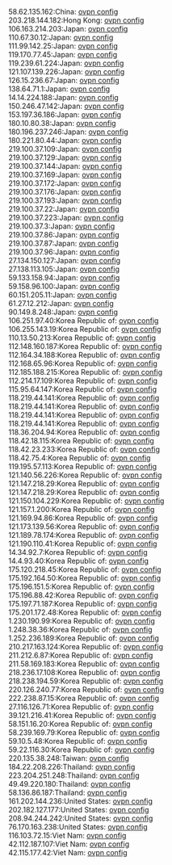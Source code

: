 58.62.135.162:China: [ovpn config](vpn/58_62_135_162.ovpn)  
203.218.144.182:Hong Kong: [ovpn config](vpn/203_218_144_182.ovpn)  
106.163.214.203:Japan: [ovpn config](vpn/106_163_214_203.ovpn)  
110.67.30.12:Japan: [ovpn config](vpn/110_67_30_12.ovpn)  
111.99.142.25:Japan: [ovpn config](vpn/111_99_142_25.ovpn)  
119.170.77.45:Japan: [ovpn config](vpn/119_170_77_45.ovpn)  
119.239.61.224:Japan: [ovpn config](vpn/119_239_61_224.ovpn)  
121.107.139.226:Japan: [ovpn config](vpn/121_107_139_226.ovpn)  
126.15.236.67:Japan: [ovpn config](vpn/126_15_236_67.ovpn)  
138.64.71.1:Japan: [ovpn config](vpn/138_64_71_1.ovpn)  
14.14.224.188:Japan: [ovpn config](vpn/14_14_224_188.ovpn)  
150.246.47.142:Japan: [ovpn config](vpn/150_246_47_142.ovpn)  
153.197.36.186:Japan: [ovpn config](vpn/153_197_36_186.ovpn)  
180.10.80.38:Japan: [ovpn config](vpn/180_10_80_38.ovpn)  
180.196.237.246:Japan: [ovpn config](vpn/180_196_237_246.ovpn)  
180.221.80.44:Japan: [ovpn config](vpn/180_221_80_44.ovpn)  
219.100.37.109:Japan: [ovpn config](vpn/219_100_37_109.ovpn)  
219.100.37.129:Japan: [ovpn config](vpn/219_100_37_129.ovpn)  
219.100.37.144:Japan: [ovpn config](vpn/219_100_37_144.ovpn)  
219.100.37.169:Japan: [ovpn config](vpn/219_100_37_169.ovpn)  
219.100.37.172:Japan: [ovpn config](vpn/219_100_37_172.ovpn)  
219.100.37.176:Japan: [ovpn config](vpn/219_100_37_176.ovpn)  
219.100.37.193:Japan: [ovpn config](vpn/219_100_37_193.ovpn)  
219.100.37.22:Japan: [ovpn config](vpn/219_100_37_22.ovpn)  
219.100.37.223:Japan: [ovpn config](vpn/219_100_37_223.ovpn)  
219.100.37.3:Japan: [ovpn config](vpn/219_100_37_3.ovpn)  
219.100.37.86:Japan: [ovpn config](vpn/219_100_37_86.ovpn)  
219.100.37.87:Japan: [ovpn config](vpn/219_100_37_87.ovpn)  
219.100.37.96:Japan: [ovpn config](vpn/219_100_37_96.ovpn)  
27.134.150.127:Japan: [ovpn config](vpn/27_134_150_127.ovpn)  
27.138.113.105:Japan: [ovpn config](vpn/27_138_113_105.ovpn)  
59.133.158.94:Japan: [ovpn config](vpn/59_133_158_94.ovpn)  
59.158.96.100:Japan: [ovpn config](vpn/59_158_96_100.ovpn)  
60.151.205.11:Japan: [ovpn config](vpn/60_151_205_11.ovpn)  
61.27.12.212:Japan: [ovpn config](vpn/61_27_12_212.ovpn)  
90.149.8.248:Japan: [ovpn config](vpn/90_149_8_248.ovpn)  
106.251.97.40:Korea Republic of: [ovpn config](vpn/106_251_97_40.ovpn)  
106.255.143.19:Korea Republic of: [ovpn config](vpn/106_255_143_19.ovpn)  
110.13.50.213:Korea Republic of: [ovpn config](vpn/110_13_50_213.ovpn)  
112.148.160.187:Korea Republic of: [ovpn config](vpn/112_148_160_187.ovpn)  
112.164.34.188:Korea Republic of: [ovpn config](vpn/112_164_34_188.ovpn)  
112.168.65.96:Korea Republic of: [ovpn config](vpn/112_168_65_96.ovpn)  
112.185.188.215:Korea Republic of: [ovpn config](vpn/112_185_188_215.ovpn)  
112.214.17.109:Korea Republic of: [ovpn config](vpn/112_214_17_109.ovpn)  
115.95.64.147:Korea Republic of: [ovpn config](vpn/115_95_64_147.ovpn)  
118.219.44.141:Korea Republic of: [ovpn config](vpn/118_219_44_141.ovpn)  
118.219.44.141:Korea Republic of: [ovpn config](vpn/118_219_44_141.ovpn)  
118.219.44.141:Korea Republic of: [ovpn config](vpn/118_219_44_141.ovpn)  
118.219.44.141:Korea Republic of: [ovpn config](vpn/118_219_44_141.ovpn)  
118.36.204.94:Korea Republic of: [ovpn config](vpn/118_36_204_94.ovpn)  
118.42.18.115:Korea Republic of: [ovpn config](vpn/118_42_18_115.ovpn)  
118.42.23.233:Korea Republic of: [ovpn config](vpn/118_42_23_233.ovpn)  
118.42.75.4:Korea Republic of: [ovpn config](vpn/118_42_75_4.ovpn)  
119.195.57.113:Korea Republic of: [ovpn config](vpn/119_195_57_113.ovpn)  
121.140.56.226:Korea Republic of: [ovpn config](vpn/121_140_56_226.ovpn)  
121.147.218.29:Korea Republic of: [ovpn config](vpn/121_147_218_29.ovpn)  
121.147.218.29:Korea Republic of: [ovpn config](vpn/121_147_218_29.ovpn)  
121.150.104.229:Korea Republic of: [ovpn config](vpn/121_150_104_229.ovpn)  
121.157.1.200:Korea Republic of: [ovpn config](vpn/121_157_1_200.ovpn)  
121.169.94.86:Korea Republic of: [ovpn config](vpn/121_169_94_86.ovpn)  
121.173.139.56:Korea Republic of: [ovpn config](vpn/121_173_139_56.ovpn)  
121.189.78.174:Korea Republic of: [ovpn config](vpn/121_189_78_174.ovpn)  
121.190.110.41:Korea Republic of: [ovpn config](vpn/121_190_110_41.ovpn)  
14.34.92.7:Korea Republic of: [ovpn config](vpn/14_34_92_7.ovpn)  
14.4.93.40:Korea Republic of: [ovpn config](vpn/14_4_93_40.ovpn)  
175.120.218.45:Korea Republic of: [ovpn config](vpn/175_120_218_45.ovpn)  
175.192.164.50:Korea Republic of: [ovpn config](vpn/175_192_164_50.ovpn)  
175.196.151.5:Korea Republic of: [ovpn config](vpn/175_196_151_5.ovpn)  
175.196.88.42:Korea Republic of: [ovpn config](vpn/175_196_88_42.ovpn)  
175.197.71.187:Korea Republic of: [ovpn config](vpn/175_197_71_187.ovpn)  
175.201.172.48:Korea Republic of: [ovpn config](vpn/175_201_172_48.ovpn)  
1.230.190.99:Korea Republic of: [ovpn config](vpn/1_230_190_99.ovpn)  
1.248.38.36:Korea Republic of: [ovpn config](vpn/1_248_38_36.ovpn)  
1.252.236.189:Korea Republic of: [ovpn config](vpn/1_252_236_189.ovpn)  
210.217.163.124:Korea Republic of: [ovpn config](vpn/210_217_163_124.ovpn)  
211.212.6.87:Korea Republic of: [ovpn config](vpn/211_212_6_87.ovpn)  
211.58.169.183:Korea Republic of: [ovpn config](vpn/211_58_169_183.ovpn)  
218.236.17.108:Korea Republic of: [ovpn config](vpn/218_236_17_108.ovpn)  
218.238.194.59:Korea Republic of: [ovpn config](vpn/218_238_194_59.ovpn)  
220.126.240.77:Korea Republic of: [ovpn config](vpn/220_126_240_77.ovpn)  
222.238.87.15:Korea Republic of: [ovpn config](vpn/222_238_87_15.ovpn)  
27.116.126.71:Korea Republic of: [ovpn config](vpn/27_116_126_71.ovpn)  
39.121.216.41:Korea Republic of: [ovpn config](vpn/39_121_216_41.ovpn)  
58.151.16.20:Korea Republic of: [ovpn config](vpn/58_151_16_20.ovpn)  
58.239.169.79:Korea Republic of: [ovpn config](vpn/58_239_169_79.ovpn)  
59.10.5.48:Korea Republic of: [ovpn config](vpn/59_10_5_48.ovpn)  
59.22.116.30:Korea Republic of: [ovpn config](vpn/59_22_116_30.ovpn)  
220.135.38.248:Taiwan: [ovpn config](vpn/220_135_38_248.ovpn)  
184.22.208.226:Thailand: [ovpn config](vpn/184_22_208_226.ovpn)  
223.204.251.248:Thailand: [ovpn config](vpn/223_204_251_248.ovpn)  
49.49.220.180:Thailand: [ovpn config](vpn/49_49_220_180.ovpn)  
58.136.86.187:Thailand: [ovpn config](vpn/58_136_86_187.ovpn)  
161.202.144.236:United States: [ovpn config](vpn/161_202_144_236.ovpn)  
202.182.127.177:United States: [ovpn config](vpn/202_182_127_177.ovpn)  
208.94.244.242:United States: [ovpn config](vpn/208_94_244_242.ovpn)  
76.170.163.238:United States: [ovpn config](vpn/76_170_163_238.ovpn)  
116.103.72.15:Viet Nam: [ovpn config](vpn/116_103_72_15.ovpn)  
42.112.187.107:Viet Nam: [ovpn config](vpn/42_112_187_107.ovpn)  
42.115.177.42:Viet Nam: [ovpn config](vpn/42_115_177_42.ovpn)  
